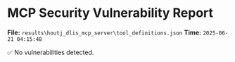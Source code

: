 # MCP Security Vulnerability Report
**File:** `results\houtj_dlis_mcp_server\tool_definitions.json`
**Time:** `2025-06-21 04:15:48`

✅ No vulnerabilities detected.